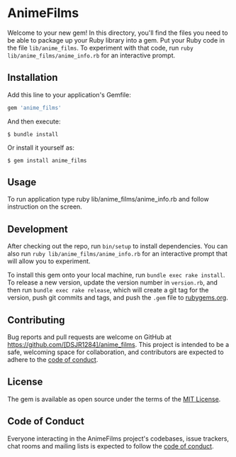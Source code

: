 # AnimeFilms

Welcome to your new gem! In this directory, you'll find the files you need to be able to package up your Ruby library into a gem. Put your Ruby code in the file `lib/anime_films`. To experiment with that code, run `ruby lib/anime_films/anime_info.rb` for an interactive prompt.

## Installation

Add this line to your application's Gemfile:

```ruby
gem 'anime_films'
```

And then execute:

    $ bundle install

Or install it yourself as:

    $ gem install anime_films

## Usage

To run application type ruby lib/anime_films/anime_info.rb and follow 
instruction on the screen. 

## Development

After checking out the repo, run `bin/setup` to install dependencies. You can also run `ruby lib/anime_films/anime_info.rb` for an interactive prompt that will allow you to experiment.

To install this gem onto your local machine, run `bundle exec rake install`. To release a new version, update the version number in `version.rb`, and then run `bundle exec rake release`, which will create a git tag for the version, push git commits and tags, and push the `.gem` file to [rubygems.org](https://rubygems.org).

## Contributing

Bug reports and pull requests are welcome on GitHub at https://github.com/[DSJR1284]/anime_films. This project is intended to be a safe, welcoming space for collaboration, and contributors are expected to adhere to the [code of conduct](https://github.com/[USERNAME]/anime_films/blob/master/CODE_OF_CONDUCT.md).


## License

The gem is available as open source under the terms of the [MIT License](https://opensource.org/licenses/MIT).

## Code of Conduct

Everyone interacting in the AnimeFilms project's codebases, issue trackers, chat rooms and mailing lists is expected to follow the [code of conduct](https://github.com/[USERNAME]/anime_films/blob/master/CODE_OF_CONDUCT.md).
